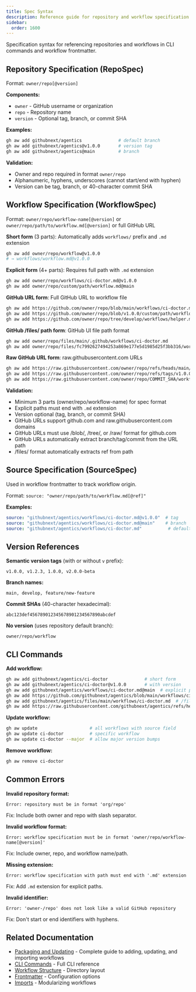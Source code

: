 ```yaml
---
title: Spec Syntax
description: Reference guide for repository and workflow specification syntax used in CLI commands and workflow source fields.
sidebar:
  order: 1600
---
```


Specification syntax for referencing repositories and workflows in CLI commands and workflow frontmatter.

## Repository Specification (RepoSpec)

Format: `owner/repo[@version]`

**Components:**
- `owner` - GitHub username or organization
- `repo` - Repository name  
- `version` - Optional tag, branch, or commit SHA

**Examples:**
```bash
gh aw add githubnext/agentics              # default branch
gh aw add githubnext/agentics@v1.0.0       # version tag
gh aw add githubnext/agentics@main         # branch
```

**Validation:**
- Owner and repo required in format `owner/repo`
- Alphanumeric, hyphens, underscores (cannot start/end with hyphen)
- Version can be tag, branch, or 40-character commit SHA

## Workflow Specification (WorkflowSpec)

Format: `owner/repo/workflow-name[@version]` or `owner/repo/path/to/workflow.md[@version]` or full GitHub URL

**Short form** (3 parts): Automatically adds `workflows/` prefix and `.md` extension
```bash
gh aw add owner/repo/workflow@v1.0.0
# → workflows/workflow.md@v1.0.0
```

**Explicit form** (4+ parts): Requires full path with `.md` extension
```bash
gh aw add owner/repo/workflows/ci-doctor.md@v1.0.0
gh aw add owner/repo/custom/path/workflow.md@main
```

**GitHub URL form**: Full GitHub URL to workflow file
```bash
gh aw add https://github.com/owner/repo/blob/main/workflows/ci-doctor.md
gh aw add https://github.com/owner/repo/blob/v1.0.0/custom/path/workflow.md
gh aw add https://github.com/owner/repo/tree/develop/workflows/helper.md
```

**GitHub /files/ path form**: GitHub UI file path format
```bash
gh aw add owner/repo/files/main/.github/workflows/ci-doctor.md
gh aw add owner/repo/files/fc7992627494253a869e177e5d1985d25f3bb316/workflows/helper.md
```

**Raw GitHub URL form**: raw.githubusercontent.com URLs
```bash
gh aw add https://raw.githubusercontent.com/owner/repo/refs/heads/main/workflows/ci-doctor.md
gh aw add https://raw.githubusercontent.com/owner/repo/refs/tags/v1.0.0/workflows/helper.md
gh aw add https://raw.githubusercontent.com/owner/repo/COMMIT_SHA/workflows/helper.md
```

**Validation:**
- Minimum 3 parts (owner/repo/workflow-name) for spec format
- Explicit paths must end with `.md` extension
- Version optional (tag, branch, or commit SHA)
- GitHub URLs support github.com and raw.githubusercontent.com domains
- GitHub URLs must use /blob/, /tree/, or /raw/ format for github.com
- GitHub URLs automatically extract branch/tag/commit from the URL path
- /files/ format automatically extracts ref from path

## Source Specification (SourceSpec)

Used in workflow frontmatter to track workflow origin.

Format: `source: "owner/repo/path/to/workflow.md[@ref]"`

**Examples:**
```yaml
source: "githubnext/agentics/workflows/ci-doctor.md@v1.0.0"  # tag
source: "githubnext/agentics/workflows/ci-doctor.md@main"    # branch
source: "githubnext/agentics/workflows/ci-doctor.md"          # default branch
```

## Version References

**Semantic version tags** (with or without `v` prefix):
```
v1.0.0, v1.2.3, 1.0.0, v2.0.0-beta
```

**Branch names:**
```
main, develop, feature/new-feature
```

**Commit SHAs** (40-character hexadecimal):
```
abc123def456789012345678901234567890abcdef
```

**No version** (uses repository default branch):
```
owner/repo/workflow
```

## CLI Commands

**Add workflow:**
```bash
gh aw add githubnext/agentics/ci-doctor              # short form
gh aw add githubnext/agentics/ci-doctor@v1.0.0       # with version
gh aw add githubnext/agentics/workflows/ci-doctor.md@main  # explicit path
gh aw add https://github.com/githubnext/agentics/blob/main/workflows/ci-doctor.md  # GitHub URL
gh aw add githubnext/agentics/files/main/workflows/ci-doctor.md  # /files/ path format
gh aw add https://raw.githubusercontent.com/githubnext/agentics/refs/heads/main/workflows/ci-doctor.md  # raw URL
```

**Update workflow:**
```bash
gh aw update                    # all workflows with source field
gh aw update ci-doctor          # specific workflow
gh aw update ci-doctor --major  # allow major version bumps
```

**Remove workflow:**
```bash
gh aw remove ci-doctor
```

## Common Errors

**Invalid repository format:**
```
Error: repository must be in format 'org/repo'
```
Fix: Include both owner and repo with slash separator.

**Invalid workflow format:**
```
Error: workflow specification must be in format 'owner/repo/workflow-name[@version]'
```
Fix: Include owner, repo, and workflow name/path.

**Missing extension:**
```
Error: workflow specification with path must end with '.md' extension
```
Fix: Add `.md` extension for explicit paths.

**Invalid identifier:**
```
Error: 'owner-/repo' does not look like a valid GitHub repository
```
Fix: Don't start or end identifiers with hyphens.

## Related Documentation

- [Packaging and Updating](/gh-aw/guides/packaging-imports/) - Complete guide to adding, updating, and importing workflows
- [CLI Commands](/gh-aw/tools/cli/) - Full CLI reference
- [Workflow Structure](/gh-aw/reference/workflow-structure/) - Directory layout
- [Frontmatter](/gh-aw/reference/frontmatter/) - Configuration options
- [Imports](/gh-aw/reference/imports/) - Modularizing workflows
